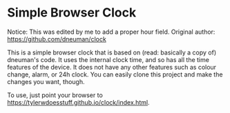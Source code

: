 # Simple Browser Clock

Notice: This was edited by me to add a proper hour field. Original author: https://github.com/dneuman/clock

This is a simple browser clock that is based on (read: basically a copy of) dneuman's code. It uses the internal clock time, and so has all the time features of the device. It does not have any other features such as colour change, alarm, or 24h clock. You can easily clone this project and make the changes you want, though.

To use, just point your browser to https://tylerwdoesstuff.github.io/clock/index.html.
